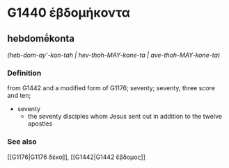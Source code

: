 # G1440 ἑβδομήκοντα

## hebdomḗkonta

_(heb-dom-ay'-kon-tah | hev-thoh-MAY-kone-ta | ave-thoh-MAY-kone-ta)_

### Definition

from G1442 and a modified form of G1176; seventy; seventy, three score and ten; 

- seventy
  - the seventy disciples whom Jesus sent out in addition to the twelve apostles

### See also

[[G1176|G1176 δέκα]], [[G1442|G1442 ἕβδομος]]
